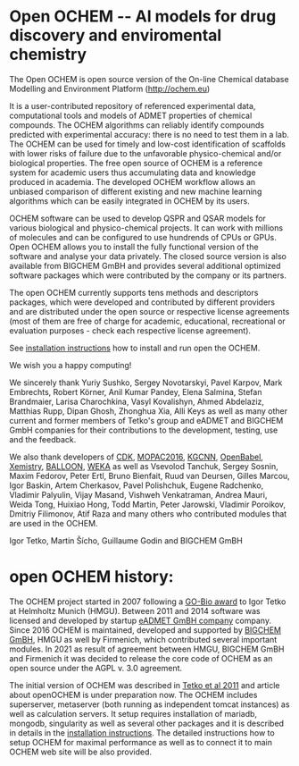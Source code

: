 # Open OCHEM -- AI models for drug discovery and enviromental chemistry

The Open OCHEM is open source version of the On-line Chemical database Modelling and Environment Platform (http://ochem.eu)

It is a user-contributed repository of referenced experimental data, computational tools and models of ADMET properties of chemical compounds. The OCHEM algorithms can reliably identify compounds predicted with experimental accuracy: there is no need to test them in a lab. The OCHEM can be used for timely and low-cost identification of scaffolds with lower risks of failure due to the unfavorable physico-chemical and/or biological properties. The free open source of OCHEM is a reference system for academic users thus accumulating data and knowledge produced in academia. The developed OCHEM workflow allows an unbiased comparison of different existing and new machine learning algorithms which can be easily integrated in OCHEM by its users.
	
OCHEM software can be used to develop QSPR and QSAR models for various biological and physico-chemical projects. It can work with millions of molecules and can be configured to use hundrends of CPUs or GPUs. Open OCHEM allows you to install the fully functional version of the software and analyse your data privately. The closed source version is also available from BIGCHEM GmBH and provides several additional optimized software packages which were contributed by the company or its partners.

The open OCHEM currently supports tens methods and descriptors packages, which were developed and contributed by different providers and are distributed under the open source or respective license agreements (most of them are free of charge for academic, educational, recreational or evaluation purposes - check each respective license agreement).

See [installation instructions](./INSTRUCTIONS_OCHEM) how to install and run open the OCHEM.

We wish you a happy computing! 

We sincerely thank Yuriy Sushko, Sergey Novotarskyi, Pavel Karpov, Mark Embrechts, Robert Körner, Anil Kumar Pandey, Elena Salmina, Stefan Brandmaier, Larisa Charochkina, Vasyl Kovalishyn, Ahmed Abdelaziz, Matthias Rupp, Dipan Ghosh, Zhonghua Xia, Alli Keys as well as many other current and former members of Tetko's group and eADMET and BIGCHEM GmbH companies for their contributions to the development, testing, use and the feedback.

We also thank developers of [CDK](github.com/cdk), [MOPAC2016](http://openmopac.net), [KGCNN](https://github.com/aimat-lab/gcnn_keras), [OpenBabel](https://github.com/openbabel/openbabel), [Xemistry](https://www.xemistry.com/), [BALLOON](http://users.abo.fi/mivainio/balloon/), [WEKA](https://github.com/Waikato/weka-3.8)  as well as Vsevolod Tanchuk, Sergey Sosnin, Maxim Fedorov, Peter Ertl, Bruno Bienfait, Ruud van Deursen, Gilles Marcou, Igor Baskin, Artem Cherkasov, Pavel Polishchuk, Eugene Radchenko, Vladimir Palyulin, Vijay Masand, Vishweh Venkatraman, Andrea Mauri, Weida Tong, Huixiao Hong, Todd Martin, Peter Jarowski, Vladimir Poroikov, Dmitriy Filimonov, Atif Raza  and many others who contributed modules that are used in the OCHEM.

Igor Tetko, Martin Šícho, Guillaume Godin and BIGCHEM GmBH



# open OCHEM history:

The OCHEM project started in 2007 following a [GO-Bio award](https://www.go-bio.de/gobio/de/gefoerderte-projekte/_documents/die-toxizitaet-von-wirkstoffen-und-chemikalien-berechnen.html) to Igor Tetko at Helmholtz Munich (HMGU). Between 2011 and 2014 software was licensed and developed by startup [eADMET GmBH company](http://eadmet.com) company. Since 2016 OCHEM is maintained, developed and supported by [BIGCHEM GmBH](http://bigchem.de), HMGU as well by Firmenich, which contributed several important modules. In 2021 as result of agreement between HMGU, BIGCHEM GmBH and Firmenich it was decided to release the core code of OCHEM as an open source under the AGPL v. 3.0 agreement.

The initial version of OCHEM was described in [Tetko et al 2011](https://link.springer.com/article/10.1007/s10822-011-9440-2) and article about openOCHEM is under preparation now. The OCHEM includes superserver, metaserver (both running as independent tomcat instances) as well as calculation servers. It setup requires installation of mariadb, mongodb, singularity as well as several other packages and it is described in details in the [installation instructions](./INSTRUCTIONS_OCHEM). The detailed instructions how to setup OCHEM for maximal performance as well as to connect it to main OCHEM web site will be also provided.
